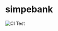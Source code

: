 # simpebank

![CI Test](https://github.com/thetherington/simpebank/actions/workflows/ci.yml/badge.svg)
